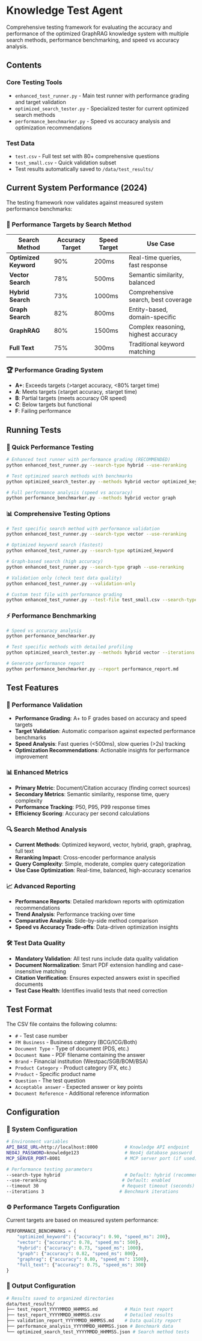 # Knowledge Test Agent

Comprehensive testing framework for evaluating the accuracy and performance of the optimized GraphRAG knowledge system with multiple search methods, performance benchmarking, and speed vs accuracy analysis.

## Contents

### Core Testing Tools
- `enhanced_test_runner.py` - Main test runner with performance grading and target validation
- `optimized_search_tester.py` - Specialized tester for current optimized search methods
- `performance_benchmarker.py` - Speed vs accuracy analysis and optimization recommendations

### Test Data
- `test.csv` - Full test set with 80+ comprehensive questions
- `test_small.csv` - Quick validation subset
- Test results automatically saved to `/data/test_results/`

## Current System Performance (2024)

The testing framework now validates against measured system performance benchmarks:

### 🎯 Performance Targets by Search Method

| Search Method | Accuracy Target | Speed Target | Use Case |
|---------------|----------------|--------------|----------|
| **Optimized Keyword** | 90% | 200ms | Real-time queries, fast response |
| **Vector Search** | 78% | 500ms | Semantic similarity, balanced |
| **Hybrid Search** | 73% | 1000ms | Comprehensive search, best coverage |
| **Graph Search** | 82% | 800ms | Entity-based, domain-specific |
| **GraphRAG** | 80% | 1500ms | Complex reasoning, highest accuracy |
| **Full Text** | 75% | 300ms | Traditional keyword matching |

### 🏆 Performance Grading System

- **A+**: Exceeds targets (>target accuracy, <80% target time)
- **A**: Meets targets (≥target accuracy, ≤target time)  
- **B**: Partial targets (meets accuracy OR speed)
- **C**: Below targets but functional
- **F**: Failing performance

## Running Tests

### 🚀 Quick Performance Testing

```bash
# Enhanced test runner with performance grading (RECOMMENDED)
python enhanced_test_runner.py --search-type hybrid --use-reranking

# Test optimized search methods with benchmarks
python optimized_search_tester.py --methods hybrid vector optimized_keyword

# Full performance analysis (speed vs accuracy)
python performance_benchmarker.py --methods hybrid vector graph
```

### 📊 Comprehensive Testing Options

```bash
# Test specific search method with performance validation
python enhanced_test_runner.py --search-type vector --use-reranking

# Optimized keyword search (fastest)
python enhanced_test_runner.py --search-type optimized_keyword

# Graph-based search (high accuracy)
python enhanced_test_runner.py --search-type graph --use-reranking

# Validation only (check test data quality)
python enhanced_test_runner.py --validation-only

# Custom test file with performance grading
python enhanced_test_runner.py --test-file test_small.csv --search-type hybrid
```

### ⚡ Performance Benchmarking

```bash
# Speed vs accuracy analysis
python performance_benchmarker.py

# Test specific methods with detailed profiling
python optimized_search_tester.py --methods hybrid vector --iterations 5

# Generate performance report
python performance_benchmarker.py --report performance_report.md
```

## Test Features

### 🎯 Performance Validation
- **Performance Grading**: A+ to F grades based on accuracy and speed targets
- **Target Validation**: Automatic comparison against expected performance benchmarks
- **Speed Analysis**: Fast queries (<500ms), slow queries (>2s) tracking
- **Optimization Recommendations**: Actionable insights for performance improvement

### 📊 Enhanced Metrics
- **Primary Metric**: Document/Citation accuracy (finding correct sources)
- **Secondary Metrics**: Semantic similarity, response time, query complexity
- **Performance Tracking**: P50, P95, P99 response times
- **Efficiency Scoring**: Accuracy per second calculations

### 🔍 Search Method Analysis
- **Current Methods**: Optimized keyword, vector, hybrid, graph, graphrag, full text
- **Reranking Impact**: Cross-encoder performance analysis
- **Query Complexity**: Simple, moderate, complex query categorization
- **Use Case Optimization**: Real-time, balanced, high-accuracy scenarios

### 📈 Advanced Reporting
- **Performance Reports**: Detailed markdown reports with optimization recommendations
- **Trend Analysis**: Performance tracking over time
- **Comparative Analysis**: Side-by-side method comparison
- **Speed vs Accuracy Trade-offs**: Data-driven optimization insights

### 🛠️ Test Data Quality
- **Mandatory Validation**: All test runs include data quality validation
- **Document Normalization**: Smart PDF extension handling and case-insensitive matching
- **Citation Verification**: Ensures expected answers exist in specified documents
- **Test Case Health**: Identifies invalid tests that need correction

## Test Format

The CSV file contains the following columns:
- `#` - Test case number
- `FM Business` - Business category (BCG/ICG/Both)
- `Document Type` - Type of document (PDS, etc.)
- `Document Name` - PDF filename containing the answer
- `Brand` - Financial institution (Westpac/SGB/BOM/BSA)
- `Product Category` - Product category (FX, etc.)
- `Product` - Specific product name
- `Question` - The test question
- `Acceptable answer` - Expected answer or key points
- `Document Reference` - Additional reference information

## Configuration

### 🔧 System Configuration

```bash
# Environment variables
API_BASE_URL=http://localhost:8000          # Knowledge API endpoint
NEO4J_PASSWORD=knowledge123                 # Neo4j database password
MCP_SERVER_PORT=8001                        # MCP server port (if used)

# Performance testing parameters
--search-type hybrid                        # Default: hybrid (recommended)
--use-reranking                            # Default: enabled
--timeout 30                               # Request timeout (seconds)
--iterations 3                            # Benchmark iterations
```

### ⚙️ Performance Targets Configuration

Current targets are based on measured system performance:

```python
PERFORMANCE_BENCHMARKS = {
    "optimized_keyword": {"accuracy": 0.90, "speed_ms": 200},
    "vector": {"accuracy": 0.78, "speed_ms": 500},
    "hybrid": {"accuracy": 0.73, "speed_ms": 1000},
    "graph": {"accuracy": 0.82, "speed_ms": 800},
    "graphrag": {"accuracy": 0.80, "speed_ms": 1500},
    "full_text": {"accuracy": 0.75, "speed_ms": 300}
}
```

### 📁 Output Configuration

```bash
# Results saved to organized directories
data/test_results/
├── test_report_YYYYMMDD_HHMMSS.md          # Main test report
├── test_report_YYYYMMDD_HHMMSS.csv         # Detailed results
├── validation_report_YYYYMMDD_HHMMSS.md    # Data quality report
├── performance_analysis_YYYYMMDD_HHMMSS.json # Benchmark data
└── optimized_search_test_YYYYMMDD_HHMMSS.json # Search method tests
```